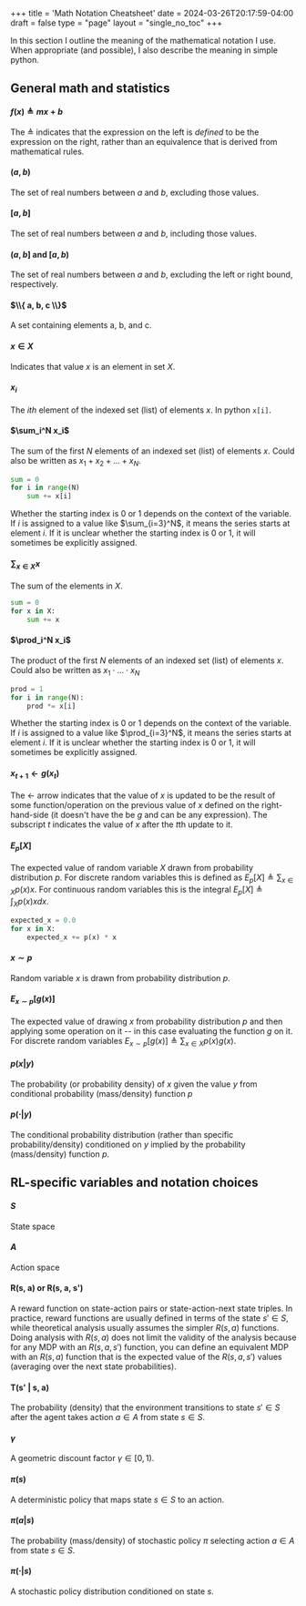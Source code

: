 +++
title = 'Math Notation Cheatsheet'
date = 2024-03-26T20:17:59-04:00
draft = false
type = "page"
layout = "single_no_toc"
+++

In this section I outline the meaning of the mathematical notation I use. When appropriate (and possible), I also describe the meaning in simple python.

## General math and statistics

#### $f(x) \triangleq mx + b$

The $\triangleq$ indicates that the expression on the left is _defined_ to be the expression on the right, rather than an equivalence that is derived from mathematical rules.

#### $(a, b)$

The set of real numbers between $a$ and $b$, excluding those values.

#### $[a, b]$

The set of real numbers between $a$ and $b$, including those values.

#### $(a, b]$ and $[a, b)$

The set of real numbers between $a$ and $b$, excluding the left or right bound, respectively.

#### $\\{ a, b, c \\}$

A set containing elements a, b, and c.

#### $x \in X$

Indicates that value $x$ is an element in set $X$.

#### $x_i$

The $ith$ element of the indexed set (list) of elements $x$. In python `x[i]`.

#### $\sum_i^N x_i$

The sum of the first $N$ elements of an indexed set (list) of elements $x$. Could also be written as $x_1 + x_2 + ... + x_N$.

```python
sum = 0
for i in range(N)
    sum += x[i]
```

Whether the starting index is 0 or 1 depends on the context of the variable. If $i$ is assigned to a value like $\sum_{i=3}^N$, it means the series starts at element $i$. If it is unclear whether the starting index is 0 or 1, it will sometimes be explicitly assigned.

#### $\sum_{x \in X} x$

The sum of the elements in $X$.

```python
sum = 0
for x in X:
    sum += x
```

#### $\prod_i^N x_i$

The product of the first $N$ elements of an indexed set (list) of elements $x$. Could also be written as $x_1 \cdot ... \cdot x_N$

```python
prod = 1
for i in range(N):
    prod *= x[i]
```

Whether the starting index is 0 or 1 depends on the context of the variable. If $i$ is assigned to a value like $\prod_{i=3}^N$, it means the series starts at element $i$. If it is unclear whether the starting index is 0 or 1, it will sometimes be explicitly assigned.

#### $x_{t+1} \gets g(x_t)$

The $\gets$ arrow indicates that the value of $x$ is updated to be the result of some function/operation on the previous value of $x$ defined on the right-hand-side (it doesn't have the be $g$ and can be any expression). The subscript $t$ indicates the value of $x$ after the
$t$th update to it.

#### $E_p[X]$

The expected value of random variable $X$ drawn from probability distribution $p$. For discrete random variables this is defined as $E_p[X] \triangleq \sum_{x \in X} p(x) x$. For continuous random variables this is the integral $E_p[X] \triangleq \int_X p(x) x dx$.

```python
expected_x = 0.0
for x in X:
    expected_x += p(x) * x
```

#### $x \sim p$

Random variable $x$ is drawn from probability distribution $p$.

#### $E_{x \sim p} [ g(x) ]$

The expected value of drawing $x$ from probability distribution $p$ and then applying some operation on it -- in this case evaluating the function $g$ on it. For discrete random variables $E_{x \sim p} [ g(x) ] \triangleq \sum_{x \in X} p(x) g(x)$.

#### $p(x | y)$

The probability (or probability density) of $x$ given the value $y$ from conditional probability (mass/density) function $p$

#### $p( \cdot | y)$

The conditional probability distribution (rather than specific probability/density) conditioned on $y$ implied by the probability (mass/density) function $p$.

## RL-specific variables and notation choices

#### $S$

State space

#### $A$

Action space

#### R(s, a) or R(s, a, s')

A reward function on state-action pairs or state-action-next state triples. In practice, reward functions are usually defined in terms of the state $s' \in S$, while theoretical analysis usually assumes the simpler $R(s, a)$ functions. Doing analysis with $R(s, a)$ does not limit the validity of the analysis because for any MDP with an $R(s, a, s')$ function, you can define an equivalent MDP with an $R(s, a)$ function that is the expected value of the $R(s, a, s')$ values (averaging over the next state probabilities).

#### T(s' | s, a)

The probability (density) that the environment transitions to state $s' \in S$ after the agent takes action $a \in A$ from state $s \in S$.

#### $\gamma$

A geometric discount factor $\gamma \in [0, 1)$.

#### $\pi(s)$

A deterministic policy that maps state $s \in S$ to an action.

#### $\pi(a | s)$

The probability (mass/density) of stochastic policy $\pi$ selecting action $a \in A$ from state $s \in S$.

#### $\pi(\cdot | s)$

A stochastic policy distribution conditioned on state $s$.
